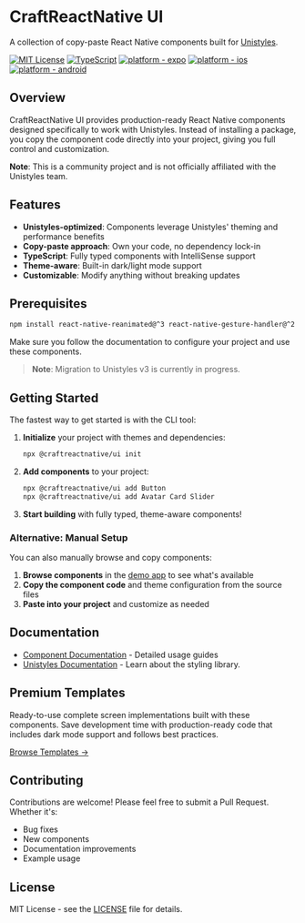 # CraftReactNative UI

A collection of copy-paste React Native components built for [Unistyles](https://github.com/jpudysz/react-native-unistyles).

[![MIT License](https://img.shields.io/badge/License-MIT-green.svg?style=for-the-badge)](https://choosealicense.com/licenses/mit/)
[![TypeScript](https://img.shields.io/badge/TypeScript-Ready-blue?style=for-the-badge)](#)
[![platform - expo](https://img.shields.io/badge/Expo-000?style=for-the-badge&logo=expo&logoColor=white)](https://docs.expo.dev/)
[![platform - ios](https://img.shields.io/badge/iOS-000?logo=apple&style=for-the-badge)](https://developer.apple.com/ios/)
[![platform - android](https://img.shields.io/badge/Android-44CD11?style=for-the-badge&logo=android&logoColor=white)](https://developer.android.com/)

## Overview

CraftReactNative UI provides production-ready React Native components designed specifically to work with Unistyles. Instead of installing a package, you copy the component code directly into your project, giving you full control and customization.

**Note**: This is a community project and is not officially affiliated with the Unistyles team.

## Features

- **Unistyles-optimized**: Components leverage Unistyles' theming and performance benefits
- **Copy-paste approach**: Own your code, no dependency lock-in
- **TypeScript**: Fully typed components with IntelliSense support
- **Theme-aware**: Built-in dark/light mode support
- **Customizable**: Modify anything without breaking updates

## Prerequisites

```bash
npm install react-native-reanimated@^3 react-native-gesture-handler@^2 react-native-svg@^14 react-native-unistyles@^2
```

Make sure you follow the documentation to configure your project and use these components.

> **Note**: Migration to Unistyles v3 is currently in progress.

## Getting Started

The fastest way to get started is with the CLI tool:

1. **Initialize** your project with themes and dependencies:

   ```bash
   npx @craftreactnative/ui init
   ```

2. **Add components** to your project:

   ```bash
   npx @craftreactnative/ui add Button
   npx @craftreactnative/ui add Avatar Card Slider
   ```

3. **Start building** with fully typed, theme-aware components!

### Alternative: Manual Setup

You can also manually browse and copy components:

1. **Browse components** in the [demo app](https://docs.craftreactnative.com/) to see what's available
2. **Copy the component code** and theme configuration from the source files
3. **Paste into your project** and customize as needed

## Documentation

- [Component Documentation](https://docs.craftreactnative.com/) - Detailed usage guides
- [Unistyles Documentation](https://v2.unistyl.es/) - Learn about the styling library.

## Premium Templates

Ready-to-use complete screen implementations built with these components. Save development time with production-ready code that includes dark mode support and follows best practices.

[Browse Templates →](https://craftreactnative.com/templates)

## Contributing

Contributions are welcome! Please feel free to submit a Pull Request. Whether it's:

- Bug fixes
- New components
- Documentation improvements
- Example usage

## License

MIT License - see the [LICENSE](LICENSE) file for details.
